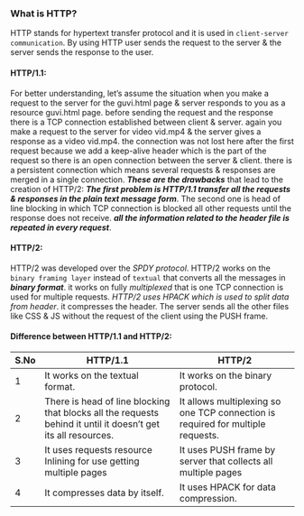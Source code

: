 ### What is HTTP?  
HTTP stands for hypertext transfer protocol and it is used in `client-server communication`. By using HTTP user sends the request to the server & the server sends the response to the user.
#### HTTP/1.1:
 For better understanding, let’s assume the situation when you make a request to the server for the guvi.html page & server responds to you as a resource guvi.html page. before sending the request and the response there is a TCP connection established between client & server. again you make a request to the server for video vid.mp4 & the server gives a response as a video vid.mp4. the connection was not lost here after the first request because we add a keep-alive header which is the part of the request so there is an open connection between the server & client. there is a persistent connection which means several requests & responses are merged in a single connection. **_These are the drawbacks_** that lead to the creation of HTTP/2: **_The first problem is HTTP/1.1 transfer all the requests & responses in the plain text message form_**. The second one is head of line blocking in which TCP connection is blocked all other requests until the response does not receive. **_all the information related to the header file is repeated in every request_**.

 #### HTTP/2:
 HTTP/2 was developed over the *SPDY protocol*. HTTP/2 works on the `binary framing layer` instead of `textual` that converts all the messages in **_binary format_**. it works on fully *multiplexed* that is one TCP connection is used for multiple requests. *_HTTP/2 uses HPACK which is used to split data from header_*. it compresses the header. The server sends all the other files like CSS & JS without the request of the client using the PUSH frame.

#### Difference between HTTP/1.1 and HTTP/2: 
S.No | HTTP/1.1 | HTTP/2
--- | --- | ---
1 | It works on the textual format. | It works on the binary protocol.
2 | There is head of line blocking that blocks all the requests behind it until it doesn’t get its all resources. | It allows multiplexing so one TCP connection is required for multiple requests.
3|It uses requests resource Inlining for use getting multiple pages|It uses PUSH frame by server that collects all multiple pages 
4|It compresses data by itself.|It uses HPACK for data compression.
